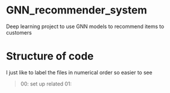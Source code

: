 # GNN_recommender_system
Deep learning project to use GNN models to recommend items to customers 

# Structure of code 
I just like to label the files in numerical order so easier to see

> 00: set up related 
> 01: 